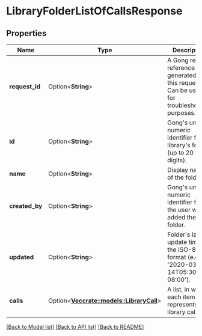 # LibraryFolderListOfCallsResponse

## Properties

Name | Type | Description | Notes
------------ | ------------- | ------------- | -------------
**request_id** | Option<**String**> | A Gong request reference Id, generated for this request. Can be used for troubleshooting purposes. | [optional]
**id** | Option<**String**> | Gong's unique numeric identifier for a library's folder (up to 20 digits). | [optional]
**name** | Option<**String**> | Display name of the folder. | [optional]
**created_by** | Option<**String**> | Gong's unique numeric identifier for the user who added the folder. | [optional]
**updated** | Option<**String**> | Folder's last update time in the ISO-8601 format (e.g., '2020-03-14T05:30:00-08:00'). | [optional]
**calls** | Option<[**Vec<crate::models::LibraryCall>**](LibraryCall.md)> | A list, in which each item represents one library call. | [optional]

[[Back to Model list]](../README.md#documentation-for-models) [[Back to API list]](../README.md#documentation-for-api-endpoints) [[Back to README]](../README.md)


